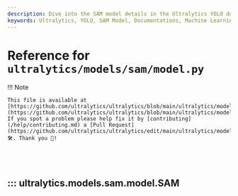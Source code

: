 ```yaml
---
description: Dive into the SAM model details in the Ultralytics YOLO documentation. Understand, implement, and optimize your model use.
keywords: Ultralytics, YOLO, SAM Model, Documentations, Machine Learning, AI, Convolutional neural network
---
```


# Reference for `ultralytics/models/sam/model.py`

!!! Note

    This file is available at [https://github.com/ultralytics/ultralytics/blob/main/ultralytics/models/sam/model.py](https://github.com/ultralytics/ultralytics/blob/main/ultralytics/models/sam/model.py). If you spot a problem please help fix it by [contributing](/help/contributing.md) a [Pull Request](https://github.com/ultralytics/ultralytics/edit/main/ultralytics/models/sam/model.py) 🛠️. Thank you 🙏!

<br><br>

## ::: ultralytics.models.sam.model.SAM

<br><br>

